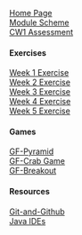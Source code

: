 [Home Page](https://github.com/BNU-CO452/Java-Apps/wiki)     
[Module Scheme](https://github.com/BNU-CO452/Java-Apps/wiki/Module-Scheme)      
[CW1 Assessment](https://github.com/BNU-CO452/Java-Apps/wiki/CW1)     
#### Exercises
[Week 1 Exercise](https://github.com/BNU-CO452/Java-Apps/wiki/W1-VSC-Basics-Exercises)     
[Week 2 Exercise]()    
[Week 3 Exercise]()    
[Week 4 Exercise]()    
[Week 5 Exercise]()
#### Games
[GF-Pyramid]()    
[GF-Crab Game]()    
[GF-Breakout]()         
#### Resources
[Git-and-Github](https://github.com/BNU-CO452/Java-Apps/wiki/Git-and-Github)     
[Java IDEs](https://github.com/BNU-CO452/Java-Apps/wiki/Java-IDES)    